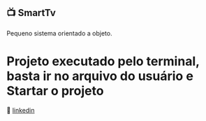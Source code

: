 ## 📺 SmartTv

Pequeno sistema orientado a objeto.

# Projeto executado pelo terminal, basta ir no arquivo do usuário e Startar o projeto

🔗 [linkedin](https://www.linkedin.com/in/raphael-kauan-a62138251/)
